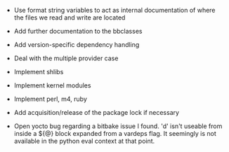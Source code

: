 - Use format string variables to act as internal documentation of where the
  files we read and write are located
- Add further documentation to the bbclasses
- Add version-specific dependency handling
- Deal with the multiple provider case
- Implement shlibs
- Implement kernel modules
- Implement perl, m4, ruby
- Add acquisition/release of the package lock if necessary

- Open yocto bug regarding a bitbake issue I found. 'd' isn't useable from
  inside a ${@} block expanded from a vardeps flag. It seemingly is not
  available in the python eval context at that point.
